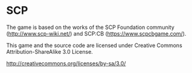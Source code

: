 # SCP
The game is based on the works of the SCP Foundation community (http://www.scp-wiki.net/) and SCP:CB (https://www.scpcbgame.com/).

This game and the source code are licensed under Creative Commons Attribution-ShareAlike 3.0 License.

http://creativecommons.org/licenses/by-sa/3.0/
